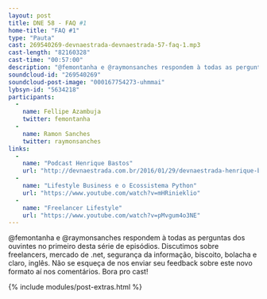 ```yaml
---
layout: post
title: DNE 58 - FAQ #1
home-title: "FAQ #1"
type: "Pauta"
cast: 269540269-devnaestrada-devnaestrada-57-faq-1.mp3
cast-length: "82160328"
cast-time: "00:57:00"
description: "@femontanha e @raymonsanches respondem à todas as perguntas dos ouvintes no primeiro desta série de episódios. Discutimos sobre freelancers, mercado de .net, segurança da informação, biscoito, bolacha e claro, inglês."
soundcloud-id: "269540269"
soundcloud-post-image: "000167754273-uhmmai"
lybsyn-id: "5634218"
participants:
  -
    name: Fellipe Azambuja
    twitter: femontanha
  -
    name: Ramon Sanches
    twitter: raymonsanches
links:
  -
    name: "Podcast Henrique Bastos"
    url: "http://devnaestrada.com.br/2016/01/29/devnaestrada-henrique-bastos.html"
  -
    name: "Lifestyle Business e o Ecossistema Python"
    url: "https://www.youtube.com/watch?v=mHRinieklio"
  -
    name: "Freelancer Lifestyle"
    url: "https://www.youtube.com/watch?v=pMvgum4o3NE"
---
```


@femontanha e @raymonsanches respondem à todas as perguntas dos ouvintes no primeiro desta série de episódios. Discutimos sobre freelancers, mercado de .net, segurança da informação, biscoito, bolacha e claro, inglês. Não se esqueça de nos enviar seu feedback sobre este novo formato aí nos comentários. Bora pro cast!

{% include modules/post-extras.html %}
